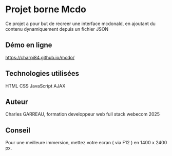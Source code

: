 # Projet borne Mcdo
 Ce projet a pour but de recreer une interface mcdonald, en ajoutant du contenu dynamiquement depuis un fichier JSON
 ## Démo en ligne
 https://charpi84.github.io/mcdo/
 ## Technologies utilisées
 HTML
 CSS
 JavaScript
 AJAX
 ## Auteur
 Charles GARREAU, formation developpeur web full stack webecom 2025
 ## Conseil
 Pour une meilleure immersion, mettez votre ecran ( via F12 ) en  1400 x 2400 px.
